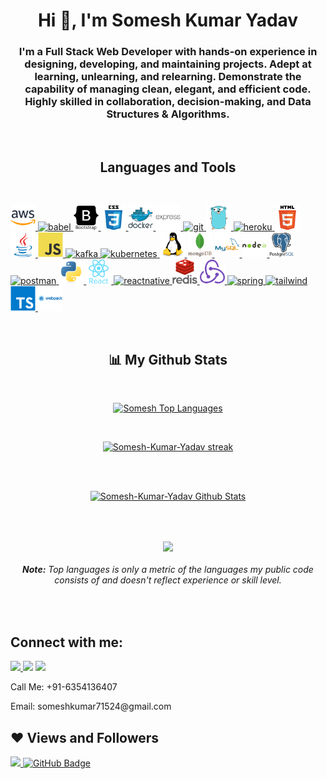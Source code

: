 <h1 align="center">Hi 👋, I'm Somesh Kumar Yadav</h1>
<h3 align="center">I'm a Full Stack Web Developer with hands-on experience in designing, developing, and maintaining projects. Adept at learning, unlearning, and relearning. Demonstrate the capability of managing clean, elegant, and efficient code. Highly skilled in collaboration, decision-making, and Data Structures & Algorithms.</h3>

<br/>
<h2 align="center">Languages and Tools</h2>
   <br/> 
<p align="left"> <a href="https://aws.amazon.com" target="_blank" rel="noreferrer"> <img src="https://raw.githubusercontent.com/devicons/devicon/master/icons/amazonwebservices/amazonwebservices-original-wordmark.svg" alt="aws" width="40" height="40"/> </a> <a href="https://babeljs.io/" target="_blank" rel="noreferrer"> <img src="https://www.vectorlogo.zone/logos/babeljs/babeljs-icon.svg" alt="babel" width="40" height="40"/> </a> <a href="https://getbootstrap.com" target="_blank" rel="noreferrer"> <img src="https://raw.githubusercontent.com/devicons/devicon/master/icons/bootstrap/bootstrap-plain-wordmark.svg" alt="bootstrap" width="40" height="40"/> </a> <a href="https://www.w3schools.com/css/" target="_blank" rel="noreferrer"> <img src="https://raw.githubusercontent.com/devicons/devicon/master/icons/css3/css3-original-wordmark.svg" alt="css3" width="40" height="40"/> </a> <a href="https://www.docker.com/" target="_blank" rel="noreferrer"> <img src="https://raw.githubusercontent.com/devicons/devicon/master/icons/docker/docker-original-wordmark.svg" alt="docker" width="40" height="40"/> </a> <a href="https://expressjs.com" target="_blank" rel="noreferrer"> <img src="https://raw.githubusercontent.com/devicons/devicon/master/icons/express/express-original-wordmark.svg" alt="express" width="40" height="40"/> </a> <a href="https://git-scm.com/" target="_blank" rel="noreferrer"> <img src="https://www.vectorlogo.zone/logos/git-scm/git-scm-icon.svg" alt="git" width="40" height="40"/> </a> <a href="https://golang.org" target="_blank" rel="noreferrer"> <img src="https://raw.githubusercontent.com/devicons/devicon/master/icons/go/go-original.svg" alt="go" width="40" height="40"/> </a> <a href="https://heroku.com" target="_blank" rel="noreferrer"> <img src="https://www.vectorlogo.zone/logos/heroku/heroku-icon.svg" alt="heroku" width="40" height="40"/> </a> <a href="https://www.w3.org/html/" target="_blank" rel="noreferrer"> <img src="https://raw.githubusercontent.com/devicons/devicon/master/icons/html5/html5-original-wordmark.svg" alt="html5" width="40" height="40"/> </a> <a href="https://www.java.com" target="_blank" rel="noreferrer"> <img src="https://raw.githubusercontent.com/devicons/devicon/master/icons/java/java-original.svg" alt="java" width="40" height="40"/> </a> <a href="https://developer.mozilla.org/en-US/docs/Web/JavaScript" target="_blank" rel="noreferrer"> <img src="https://raw.githubusercontent.com/devicons/devicon/master/icons/javascript/javascript-original.svg" alt="javascript" width="40" height="40"/> </a> <a href="https://kafka.apache.org/" target="_blank" rel="noreferrer"> <img src="https://www.vectorlogo.zone/logos/apache_kafka/apache_kafka-icon.svg" alt="kafka" width="40" height="40"/> </a> <a href="https://kubernetes.io" target="_blank" rel="noreferrer"> <img src="https://www.vectorlogo.zone/logos/kubernetes/kubernetes-icon.svg" alt="kubernetes" width="40" height="40"/> </a> <a href="https://www.linux.org/" target="_blank" rel="noreferrer"> <img src="https://raw.githubusercontent.com/devicons/devicon/master/icons/linux/linux-original.svg" alt="linux" width="40" height="40"/> </a> <a href="https://www.mongodb.com/" target="_blank" rel="noreferrer"> <img src="https://raw.githubusercontent.com/devicons/devicon/master/icons/mongodb/mongodb-original-wordmark.svg" alt="mongodb" width="40" height="40"/> </a> <a href="https://www.mysql.com/" target="_blank" rel="noreferrer"> <img src="https://raw.githubusercontent.com/devicons/devicon/master/icons/mysql/mysql-original-wordmark.svg" alt="mysql" width="40" height="40"/> </a> <a href="https://nodejs.org" target="_blank" rel="noreferrer"> <img src="https://raw.githubusercontent.com/devicons/devicon/master/icons/nodejs/nodejs-original-wordmark.svg" alt="nodejs" width="40" height="40"/> </a> <a href="https://www.postgresql.org" target="_blank" rel="noreferrer"> <img src="https://raw.githubusercontent.com/devicons/devicon/master/icons/postgresql/postgresql-original-wordmark.svg" alt="postgresql" width="40" height="40"/> </a> <a href="https://postman.com" target="_blank" rel="noreferrer"> <img src="https://www.vectorlogo.zone/logos/getpostman/getpostman-icon.svg" alt="postman" width="40" height="40"/> </a> <a href="https://www.python.org" target="_blank" rel="noreferrer"> <img src="https://raw.githubusercontent.com/devicons/devicon/master/icons/python/python-original.svg" alt="python" width="40" height="40"/> </a> <a href="https://reactjs.org/" target="_blank" rel="noreferrer"> <img src="https://raw.githubusercontent.com/devicons/devicon/master/icons/react/react-original-wordmark.svg" alt="react" width="40" height="40"/> </a> <a href="https://reactnative.dev/" target="_blank" rel="noreferrer"> <img src="https://reactnative.dev/img/header_logo.svg" alt="reactnative" width="40" height="40"/> </a> <a href="https://redis.io" target="_blank" rel="noreferrer"> <img src="https://raw.githubusercontent.com/devicons/devicon/master/icons/redis/redis-original-wordmark.svg" alt="redis" width="40" height="40"/> </a> <a href="https://redux.js.org" target="_blank" rel="noreferrer"> <img src="https://raw.githubusercontent.com/devicons/devicon/master/icons/redux/redux-original.svg" alt="redux" width="40" height="40"/> </a> <a href="https://spring.io/" target="_blank" rel="noreferrer"> <img src="https://www.vectorlogo.zone/logos/springio/springio-icon.svg" alt="spring" width="40" height="40"/> </a> <a href="https://tailwindcss.com/" target="_blank" rel="noreferrer"> <img src="https://www.vectorlogo.zone/logos/tailwindcss/tailwindcss-icon.svg" alt="tailwind" width="40" height="40"/> </a> <a href="https://www.typescriptlang.org/" target="_blank" rel="noreferrer"> <img src="https://raw.githubusercontent.com/devicons/devicon/master/icons/typescript/typescript-original.svg" alt="typescript" width="40" height="40"/> </a> <a href="https://webpack.js.org" target="_blank" rel="noreferrer"> <img src="https://raw.githubusercontent.com/devicons/devicon/d00d0969292a6569d45b06d3f350f463a0107b0d/icons/webpack/webpack-original-wordmark.svg" alt="webpack" width="40" height="40"/> </a> </p>
<br/>
<h2 align="center">📊 My Github Stats</h2>
   <br/>   
    <p align="center">      
  <a href="https://github.com/Somesh-Kumar-Yadav/github-readme-stats"><img alt="Somesh Top Languages" src="https://github-readme-stats.vercel.app/api/top-langs/?username=Somesh-Kumar-Yadav&langs_count=8&count_private=true&layout=compact&theme=react&hide_border=true&bg_color=0D1117" /></a>
      </p>      
     <br/>
   <p align="center">
    <a href="https://github.com/Somesh-Kumar-Yadav/github-readme-streak-stats">
        <img title="🔥 Get streak stats for your profile at git.io/streak-stats" alt="Somesh-Kumar-Yadav streak" src="https://github-readme-streak-stats.herokuapp.com/?user=Somesh-Kumar-Yadav&hide_border=true&theme=react&hide_border=true&bg_color=0D1117"/>
    </a>
</p>                                                                                                                                              

  <br/>
  <br/>
     <p align="center">                                                                                                 
    <a href="https://github.com/Somesh-Kumar-Yadav/github-readme-stats"><img alt="Somesh-Kumar-Yadav Github Stats" src="https://github-readme-stats.vercel.app/api?username=Somesh-Kumar-Yadav&show_icons=true&locale=en&theme=react&hide_border=true&bg_color=0D1117" alt="Somesh-Kumar-Yadav" /></a>
    </p>                                                                 

</br>
</br>
<p align="center">
<a href="https://github.com/Somesh-Kumar-Yadav"><span>
<img align="center" src="https://github-profile-summary-cards.vercel.app/api/cards/profile-details?username=Somesh-Kumar-Yadav&theme=dracula" />
</span></a> </p>

 <h6 align="center"> <b>Note:</b> Top languages is only a metric of the languages my public code consists of and doesn't reflect experience or skill level.</h6>

<br/>

## Connect with me:
<div display="flex" justify-content="center" align-items="center">
 <a href = "https://somesh-yadav-portfolio.herokuapp.com/" target="blank"><img width="44px" src="https://cdn.iconscout.com/icon/premium/png-256-thumb/portfolio-1603075-1359338.png"> </a>
<a href = "https://www.linkedin.com/in/somesh-kumar-yadav-3a2141157/"><img width="55px" src="https://img.icons8.com/fluent/48/000000/linkedin.png" target="blank"></a>
 <a href = "https://twitter.com/SomeshKumarYa12"><img width="50px" src="https://www.freeiconspng.com/thumbs/logo-twitter-png/t-logo-png-twitter-logo-18.png" target="blank"></a>
<p>Call Me: +91-6354136407</p>
 <p>Email: someshkumar71524@gmail.com</p>

</div>

## ❤ Views and Followers
<a href="https://github.com/Somesh-Kumar-Yadav/github-profile-views-counter">
    <img src="https://komarev.com/ghpvc/?username=Somesh-Kumar-Yadav">
</a>
<a href="https://github.com/Somesh-Kumar-Yadav?tab=followers"><img src="https://img.shields.io/github/followers/Somesh-Kumar-Yadav?label=Followers&style=social" alt="GitHub Badge"></a>
